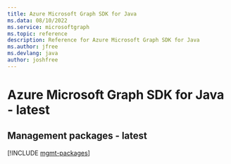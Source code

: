 ```yaml
---
title: Azure Microsoft Graph SDK for Java
ms.data: 08/10/2022
ms.service: microsoftgraph
ms.topic: reference
description: Reference for Azure Microsoft Graph SDK for Java
ms.author: jfree
ms.devlang: java
author: joshfree
---
```

# Azure Microsoft Graph SDK for Java - latest

## Management packages - latest
[!INCLUDE [mgmt-packages](microsoft-graph-mgmt-index.md)]